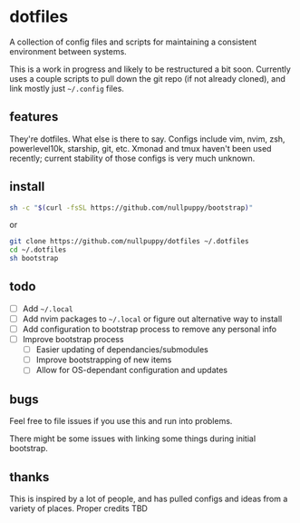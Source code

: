 # dotfiles

A collection of config files and scripts for maintaining a consistent environment between systems. 

This is a work in progress and likely to be restructured a bit soon. Currently uses a couple scripts to pull down the 
git repo (if not already cloned), and link mostly just `~/.config` files.

## features

They're dotfiles. What else is there to say. Configs include vim, nvim, zsh, powerlevel10k, starship, git, etc.
Xmonad and tmux haven't been used recently; current stability of those configs is very much unknown.

## install

```sh
sh -c "$(curl -fsSL https://github.com/nullpuppy/bootstrap)"
```

or
```sh
git clone https://github.com/nullpuppy/dotfiles ~/.dotfiles
cd ~/.dotfiles
sh bootstrap
```

## todo

- [ ] Add `~/.local`
- [ ] Add nvim packages to `~/.local` or figure out alternative way to install
- [ ] Add configuration to bootstrap process to remove any personal info
- [ ] Improve bootstrap process
    - [ ] Easier updating of dependancies/submodules
    - [ ] Improve bootstrapping of new items
    - [ ] Allow for OS-dependant configuration and updates

## bugs

Feel free to file issues if you use this and run into problems.

There might be some issues with linking some things during initial bootstrap.

## thanks

This is inspired by a lot of people, and has pulled configs and ideas from a variety of places. Proper credits TBD


